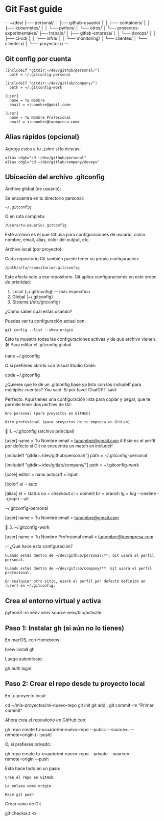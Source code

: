 # Git Fast guide

···
~/dev/
├── personal/
│   ├── github-usuario/
│   │   ├── containers/
│   │   ├── kubernetes/
│   │   └── python/
│   └── otros/
│       └── proyectos-experimentales/
├── trabajo/
│   ├── gitlab-empresa/
│   │   └── devops/
│   │       ├── ci-cd/
│   │       ├── infra/
│   │       └── monitoring/
│   └── clientes/
│       └── cliente-x/
│           └── proyecto-x/
···

## Git config por cuenta

    [includeIf "gitdir:~/dev/github/personal/"]
      path = ~/.gitconfig-personal

    [includeIf "gitdir:~/dev/gitlab/company/"]
      path = ~/.gitconfig-work

    [user]
      name = Tu Nombre
      email = <tunombre@gmail.com>

    [user]
      name = Tu Nombre Profesional
      email = <tunombre@tuempresa.com>

## Alias rápidos (opcional)

Agrega estos a tu .zshrc si lo deseas:

    alias cdgh="cd ~/dev/github/personal"
    alias cdgl="cd ~/dev/gitlab/company/devops"

## Ubicación del archivo .gitconfig

Archivo global (de usuario):

Se encuentra en tu directorio personal:

    ~/.gitconfig

O en ruta completa:

    /Users/tu-usuario/.gitconfig

Este archivo es el que Git usa para configuraciones de usuario, como nombre, email, alias, color del output, etc.

Archivo local (por proyecto):

Cada repositorio Git también puede tener su propia configuración:

    /path/a/tu/repositorio/.git/config

Este afecta solo a ese repositorio. Git aplica configuraciones en este orden de prioridad:

  1. Local (~/.git/config) — más específico
  2. Global (~/.gitconfig)
  3. Sistema (/etc/gitconfig)

¿Cómo saber cuál estás usando?

Puedes ver tu configuración actual con:

    git config --list --show-origin

Esto te muestra todas las configuraciones activas y de qué archivo vienen.
🛠️ Para editar el .gitconfig global

nano ~/.gitconfig

O si prefieres abrirlo con Visual Studio Code:

code ~/.gitconfig

¿Quieres que te dé un .gitconfig base ya listo con los includeIf para múltiples cuentas?
You said:
Si por favot
ChatGPT said:

Perfecto. Aquí tienes una configuración lista para copiar y pegar, que te permite tener dos perfiles de Git:

    Uno personal (para proyectos en GitHub)

    Otro profesional (para proyectos de tu empresa en GitLab)

📄 1. ~/.gitconfig (archivo principal)

  [user]
    name = Tu Nombre
    email = <tunombre@gmail.com>
    # Este es el perfil por defecto si Git no encuentra un match en includeIf

[includeIf "gitdir:~/dev/github/personal/"]
  path = ~/.gitconfig-personal

[includeIf "gitdir:~/dev/gitlab/company/"]
  path = ~/.gitconfig-work

[core]
  editor = nano
  autocrlf = input

[color]
  ui = auto

[alias]
  st = status
  co = checkout
  ci = commit
  br = branch
  lg = log --oneline --graph --all

~/.gitconfig-personal

[user]
  name = Tu Nombre
  email = <tunombre@gmail.com>

📄 3. ~/.gitconfig-work

[user]
  name = Tu Nombre Profesional
  email = <tunombre@tuempresa.com>

✅ ¿Qué hace esta configuración?

    Cuando estés dentro de ~/dev/github/personal/**, Git usará el perfil personal.

    Cuando estés dentro de ~/dev/gitlab/company/**, Git usará el perfil profesional.

    En cualquier otro sitio, usará el perfil por defecto definido en [user] en ~/.gitconfig.
    
## Crea el entorno virtual y activa

  python3 -m venv venv
  source venv/bin/activate
  
## Paso 1: Instalar gh (si aún no lo tienes)

En macOS, con Homebrew:

  brew install gh

Luego autentícate:

  gh auth login

## Paso 2: Crear el repo desde tu proyecto local

En tu proyecto local:

  cd ~/mis-proyectos/mi-nuevo-repo
  git init
  git add .
  git commit -m "Primer commit"

Ahora crea el repositorio en GitHub con:

  gh repo create tu-usuario/mi-nuevo-repo --public --source=. --remote=origin (--push)

O, si prefieres privado:

  gh repo create tu-usuario/mi-nuevo-repo --private --source=. --remote=origin --push

Esto hace todo en un paso:

    Crea el repo en GitHub

    Lo enlaza como origin

    Hace git push

Crear rama de Git

  git checkout -b <branch>